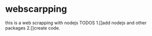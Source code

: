 # webscarpping
this is a web scrapping with nodejs
TODOS
1.[]add nodejs and other packages
2.[]create code.